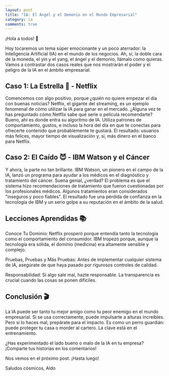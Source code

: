 ```yaml
---
layout: post
title: "IA: El Ángel y el Demonio en el Mundo Empresarial"
category: ia
comments: true
---
```



¡Hola a todos! 👋

Hoy tocaremos un tema súper emocionante y un poco aterrador: la Inteligencia Artificial (IA) en el mundo de los negocios. Ah, sí, la doble cara de la moneda, el yin y el yang, el ángel y el demonio, llámalo como quieras. Vamos a contrastar dos casos reales que nos mostrarán el poder y el peligro de la IA en el ámbito empresarial.

## Caso 1: La Estrella 🌟 - Netflix
Comencemos con algo positivo, porque ¿quién no quiere empezar el día con buenas noticias? Netflix, el gigante del streaming, es un ejemplo fenomenal de cómo utilizar la IA para ganar en el mercado. ¿Alguna vez te has preguntado cómo Netflix sabe qué serie o película recomendarte? Bueno, ahí es donde entra su algoritmo de IA. Utiliza patrones de comportamiento, gustos, e incluso la hora del día en que te conectas para ofrecerte contenido que probablemente te gustará. El resultado: usuarios más felices, mayor tiempo de visualización y, sí, más dinero en el banco para Netflix.

## Caso 2: El Caído 😈 - IBM Watson y el Cáncer
Y ahora, la parte no tan brillante. IBM Watson, un pionero en el campo de la IA, lanzó un programa para ayudar a los médicos en el diagnóstico y tratamiento del cáncer. Suena genial, ¿verdad? El problema es que el sistema hizo recomendaciones de tratamiento que fueron cuestionadas por los profesionales médicos. Algunos tratamientos eran considerados "inseguros y poco fiables". El resultado fue una pérdida de confianza en la tecnología de IBM y un serio golpe a su reputación en el ámbito de la salud.

## Lecciones Aprendidas 📚
Conoce Tu Dominio: Netflix prosperó porque entendía tanto la tecnología como el comportamiento del consumidor. IBM tropezó porque, aunque la tecnología era sólida, el dominio (medicina) era altamente sensible y complejo.

Pruebas, Pruebas y Más Pruebas: Antes de implementar cualquier sistema de IA, asegúrate de que haya pasado por rigurosos controles de calidad.

Responsabilidad: Si algo sale mal, hazte responsable. La transparencia es crucial cuando las cosas se ponen difíciles.

## Conclusión 🎬
La IA puede ser tanto tu mejor amigo como tu peor enemigo en el mundo empresarial. Si se usa correctamente, puede impulsarte a alturas increíbles. Pero si lo haces mal, prepárate para el impacto. Es como un perro guardián: puede proteger tu casa o morder al cartero. La clave está en el entrenamiento.

¿Has experimentado el lado bueno o malo de la IA en tu empresa? ¡Comparte tus historias en los comentarios!

Nos vemos en el próximo post. ¡Hasta luego!

Saludos cósmicos,
Aldo
